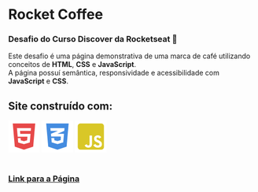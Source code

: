 # Rocket Coffee

### Desafio do Curso Discover da Rocketseat 🚀

Este desafio é uma página demonstrativa de uma marca de café utilizando conceitos de **HTML**, **CSS** e **JavaScript**. <br/>
A página possuí semântica, responsividade e acessibilidade com **JavaScript** e **CSS**.

## Site construído com:
<div>
<img src="https://github.com/luca-merighi/luca-merighi/blob/main/GHIcons/html.png?raw=true">
<img src="https://github.com/luca-merighi/luca-merighi/blob/main/GHIcons/css.png?raw=true">
<img src="https://github.com/luca-merighi/luca-merighi/blob/main/GHIcons/js.png?raw=true">
</div>
<br/>

### [Link para a Página](https://luca-merighi.github.io/DesafioDiscover-RocketCoffee/ "Rocket Coffee")
